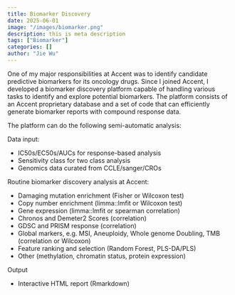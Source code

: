 ```yaml
---
title: Biomarker Discovery
date: 2025-06-01
image: "/images/biomarker.png"
description: this is meta description
tags: ["Biomarker"]
categories: []
author: "Jie Wu"
---
```


One of my major responsibilities at Accent was to identify candidate predictive biomarkers for its oncology drugs. Since I joined Accent, I developed a biomarker discovery platform capable of handling various tasks to identify and explore potential biomarkers. The platform consists of an Accent proprietary database and a set of code that can efficiently generate biomarker reports with compound response data.

The platform can do the following semi-automatic analysis:

Data input:

-   IC50s/EC50s/AUCs for response-based analysis
-   Sensitivity class for two class analysis
-   Genomics data curated from CCLE/sanger/CROs

Routine biomarker discovery analysis at Accent:

-   Damaging mutation enrichment (Fisher or Wilcoxon test)
-   Copy number enrichment (limma::lmfit or Wilcoxon test)
-   Gene expression (limma::lmfit or spearman correlation)
-   Chronos and Demeter2 Scores (correlation)
-   GDSC and PRISM response (correlation)
-   Global markers, e.g. MSI, Aneuploidy, Whole genome Doubling, TMB (correlation or Wilcoxon)
-   Feature ranking and selection (Random Forest, PLS-DA/PLS)
-   Other (methylation, chromatin status, protein expression)

Output

-   Interactive HTML report (Rmarkdown)

